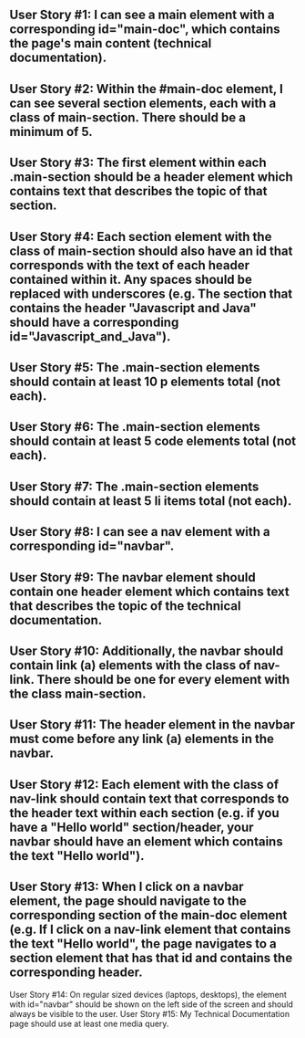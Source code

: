 User Story #1: I can see a main element with a corresponding id="main-doc", which contains the page's main content (technical documentation).
----------------------------------------------------------------
User Story #2: Within the #main-doc element, I can see several section elements, each with a class of main-section. There should be a minimum of 5.
---------------------------------------------------------------
User Story #3: The first element within each .main-section should be a header element which contains text that describes the topic of that section.
-------------------------------------------------------------
User Story #4: Each section element with the class of main-section should also have an id that corresponds with the text of each header contained within it. Any spaces should be replaced with underscores (e.g. The section that contains the header "Javascript and Java" should have a corresponding id="Javascript_and_Java").
----------------------------------------------------------
User Story #5: The .main-section elements should contain at least 10 p elements total (not each).
--------------------------------------------------------
User Story #6: The .main-section elements should contain at least 5 code elements total (not each).
--------------------------------------------------------
User Story #7: The .main-section elements should contain at least 5 li items total (not each).
--------------------------------------------------------
User Story #8: I can see a nav element with a corresponding id="navbar".
------------------------------------------------------------
User Story #9: The navbar element should contain one header element which contains text that describes the topic of the technical documentation.
----------------------------------------------------------
User Story #10: Additionally, the navbar should contain link (a) elements with the class of nav-link. There should be one for every element with the class main-section.
---------------------------------------------------------
User Story #11: The header element in the navbar must come before any link (a) elements in the navbar.
----------------------------------------------------------
User Story #12: Each element with the class of nav-link should contain text that corresponds to the header text within each section (e.g. if you have a "Hello world" section/header, your navbar should have an element which contains the text "Hello world").
-----------------------------------------------------------
User Story #13: When I click on a navbar element, the page should navigate to the corresponding section of the main-doc element (e.g. If I click on a nav-link element that contains the text "Hello world", the page navigates to a section element that has that id and contains the corresponding header.
-----------------------------------------------------------
User Story #14: On regular sized devices (laptops, desktops), the element with id="navbar" should be shown on the left side of the screen and should always be visible to the user.
User Story #15: My Technical Documentation page should use at least one media query.